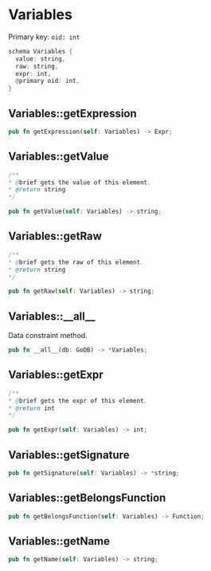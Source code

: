 # Variables

Primary key: `oid: int`

```rust
schema Variables {
  value: string,
  raw: string,
  expr: int,
  @primary oid: int,
}
```
## Variables::getExpression

```rust
pub fn getExpression(self: Variables) -> Expr;
```
## Variables::getValue

```java
/**
* @brief gets the value of this element.
* @return string
*/
```
```rust
pub fn getValue(self: Variables) -> string;
```
## Variables::getRaw

```java
/**
* @brief gets the raw of this element.
* @return string
*/
```
```rust
pub fn getRaw(self: Variables) -> string;
```
## Variables::\_\_all\_\_

Data constraint method.

```rust
pub fn __all__(db: GoDB) -> *Variables;
```
## Variables::getExpr

```java
/**
* @brief gets the expr of this element.
* @return int
*/
```
```rust
pub fn getExpr(self: Variables) -> int;
```
## Variables::getSignature

```rust
pub fn getSignature(self: Variables) -> *string;
```
## Variables::getBelongsFunction

```rust
pub fn getBelongsFunction(self: Variables) -> Function;
```
## Variables::getName

```rust
pub fn getName(self: Variables) -> string;
```
